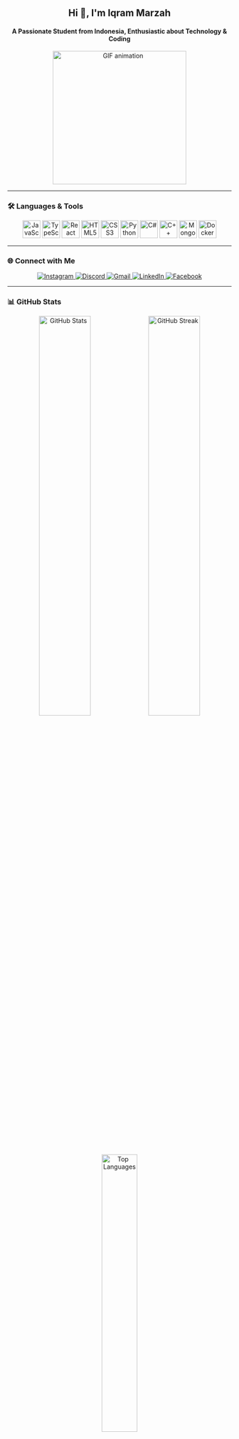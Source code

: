 <h2 align="center">Hi 👋, I'm Iqram Marzah</h2>
<h4 align="center">A Passionate Student from Indonesia, Enthusiastic about Technology & Coding</h4>

<p align="center">
  <img src="https://i.imgflip.com/65efzo.gif" width="300" alt="GIF animation" />
</p>

---

### 🛠 Languages & Tools

<p align="center">
  <img src="https://cdn.jsdelivr.net/gh/devicons/devicon/icons/javascript/javascript-original.svg" height="40" alt="JavaScript" title="JavaScript"/>
  <img src="https://cdn.jsdelivr.net/gh/devicons/devicon/icons/typescript/typescript-original.svg" height="40" alt="TypeScript" title="TypeScript"/>
  <img src="https://cdn.jsdelivr.net/gh/devicons/devicon/icons/react/react-original.svg" height="40" alt="React" title="React"/>
  <img src="https://cdn.jsdelivr.net/gh/devicons/devicon/icons/html5/html5-original.svg" height="40" alt="HTML5" title="HTML5"/>
  <img src="https://cdn.jsdelivr.net/gh/devicons/devicon/icons/css3/css3-original.svg" height="40" alt="CSS3" title="CSS3"/>
  <img src="https://cdn.jsdelivr.net/gh/devicons/devicon/icons/python/python-original.svg" height="40" alt="Python" title="Python"/>
  <img src="https://cdn.jsdelivr.net/gh/devicons/devicon/icons/csharp/csharp-original.svg" height="40" alt="C#" title="C#"/>
  <img src="https://cdn.jsdelivr.net/gh/devicons/devicon/icons/cplusplus/cplusplus-original.svg" height="40" alt="C++" title="C++"/>
  <img src="https://cdn.jsdelivr.net/gh/devicons/devicon/icons/mongodb/mongodb-original.svg" height="40" alt="MongoDB" title="MongoDB"/>
  <img src="https://cdn.jsdelivr.net/gh/devicons/devicon/icons/docker/docker-original.svg" height="40" alt="Docker" title="Docker"/>
</p>

---

### 🌐 Connect with Me

<p align="center">
  <a href="https://www.instagram.com/iqram_marzah" target="_blank">
    <img src="https://img.shields.io/badge/Instagram-%23E4405F.svg?style=for-the-badge&logo=instagram&logoColor=white" alt="Instagram" title="Follow me on Instagram"/>
  </a>
  <a href="https://discord.com/users/iqram0538" target="_blank">
    <img src="https://img.shields.io/badge/Discord-%237289DA.svg?style=for-the-badge&logo=discord&logoColor=white" alt="Discord" title="Let's chat on Discord"/>
  </a>
  <a href="mailto:105841105121@student.unismuh.ac.id" target="_blank">
    <img src="https://img.shields.io/badge/Gmail-%23D14836.svg?style=for-the-badge&logo=gmail&logoColor=white" alt="Gmail" title="Send me an email"/>
  </a>
  <a href="https://linkedin.com/in/iqram21" target="_blank">
    <img src="https://img.shields.io/badge/LinkedIn-%230077B5.svg?style=for-the-badge&logo=linkedin&logoColor=white" alt="LinkedIn" title="Connect on LinkedIn"/>
  </a>
  <a href="https://facebook.com/iqram.marzah" target="_blank">
    <img src="https://img.shields.io/badge/Facebook-%231877F2.svg?style=for-the-badge&logo=facebook&logoColor=white" alt="Facebook" title="Add me on Facebook"/>
  </a>
</p>

---

### 📊 GitHub Stats

<p align="center">
  <img src="https://github-readme-stats.vercel.app/api?username=iqram21&show_icons=true&theme=tokyonight" alt="GitHub Stats" width="48%"/>
  <img src="https://github-readme-streak-stats.herokuapp.com/?user=iqram21&theme=tokyonight" alt="GitHub Streak" width="48%"/>
</p>
<p align="center">
  <img src="https://github-readme-stats.vercel.app/api/top-langs/?username=iqram21&layout=compact&theme=tokyonight" alt="Top Languages" width="40%"/>
</p>

---

### 🎯 Skills & Interests

<p align="center">
  <img src="https://img.shields.io/badge/Frontend-Development-blue?style=for-the-badge" alt="Frontend Development" />
  <img src="https://img.shields.io/badge/Database-Management-blueviolet?style=for-the-badge" alt="Database Management" />
  <img src="https://img.shields.io/badge/Cloud-Computing-lightgrey?style=for-the-badge" alt="Cloud Computing" />
</p>

---

### 🐍 Snake Animation

<picture>
  <source media="(prefers-color-scheme: dark)" srcset="https://raw.githubusercontent.com/iqram21/iqram21/output/github-contribution-grid-snake-dark.svg" />
  <source media="(prefers-color-scheme: light)" srcset="https://raw.githubusercontent.com/iqram21/iqram21/output/github-contribution-grid-snake.svg" />
  <img alt="github contribution grid snake animation" src="https://raw.githubusercontent.com/iqram21/iqram21/output/github-contribution-grid-snake.svg" />
</picture>


---

### 📈 Recent Activity

<!--START_SECTION:activity-->
1. 💬 Commented on [Issue #2](https://github.com/iqram21/sample-repo/issues/2)
2. 🔥 Opened PR [#10](https://github.com/iqram21/sample-repo/pull/10) in `sample-repo`
<!--END_SECTION:activity-->

---

<p align="center">✨ Always open to collaborations and new opportunities. Let's connect and build something amazing together! 🚀</p>
